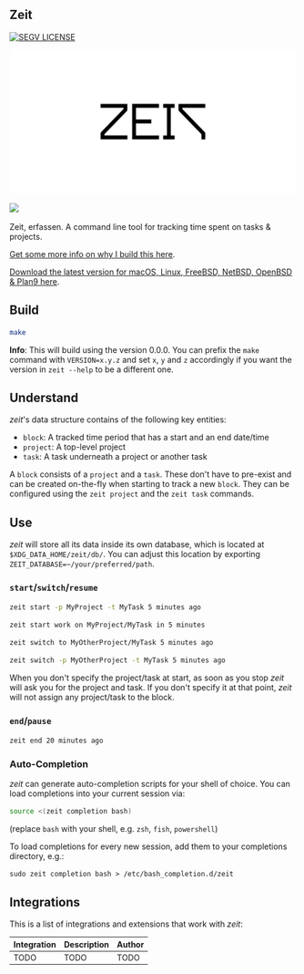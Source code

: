 ## Zeit

[![SEGV 
LICENSE](https://img.shields.io/static/v1?label=SEGV%20LICENSE&message=1.0&labelColor=0060A8&color=ffffff)](https://xn--gckvb8fzb.com/segv/)

![zeit](.README.md/zeit.png)

[<img src="https://xn--gckvb8fzb.com/images/chatroom.png" width="275">](https://xn--gckvb8fzb.com/contact/)

Zeit, erfassen. A command line tool for tracking time spent on tasks & projects.

[Get some more info on why I build this
here](https://マリウス.com/zeit-erfassen-a-cli-activity-time-tracker/).

[Download the latest version for macOS, Linux, FreeBSD, NetBSD, OpenBSD & Plan9
here](https://github.com/mrusme/zeit/releases/latest).

## Build

```sh
make
```

**Info**: This will build using the version 0.0.0. You can prefix the `make`
command with `VERSION=x.y.z` and set `x`, `y` and `z` accordingly if you want
the version in `zeit --help` to be a different one.

## Understand

_zeit_'s data structure contains of the following key entities:

- `block`: A tracked time period that has a start and an end date/time
- `project`: A top-level project
- `task`: A task underneath a project or another task

A `block` consists of a `project` and a `task`. These don't have to pre-exist
and can be created on-the-fly when starting to track a new `block`. They can be
configured using the `zeit project` and the `zeit task` commands.

## Use

_zeit_ will store all its data inside its own database, which is located at
`$XDG_DATA_HOME/zeit/db/`. You can adjust this location by exporting
`ZEIT_DATABASE=~/your/preferred/path`.

### `start`/`switch`/`resume`

```sh
zeit start -p MyProject -t MyTask 5 minutes ago
```

```sh
zeit start work on MyProject/MyTask in 5 minutes
```

```sh
zeit switch to MyOtherProject/MyTask 5 minutes ago
```

```sh
zeit switch -p MyOtherProject -t MyTask 5 minutes ago
```

When you don't specify the project/task at start, as soon as you stop _zeit_
will ask you for the project and task. If you don't specify it at that point,
_zeit_ will not assign any project/task to the block.

### `end`/`pause`

```sh
zeit end 20 minutes ago
```

### Auto-Completion

_zeit_ can generate auto-completion scripts for your shell of choice. You can
load completions into your current session via:

```sh
source <(zeit completion bash)
```

(replace `bash` with your shell, e.g. `zsh`, `fish`, `powershell`)

To load completions for every new session, add them to your completions
directory, e.g.:

```
sudo zeit completion bash > /etc/bash_completion.d/zeit
```

## Integrations

This is a list of integrations and extensions that work with _zeit_:

| Integration | Description | Author |
| ----------- | ----------- | ------ |
| TODO        | TODO        | TODO   |
